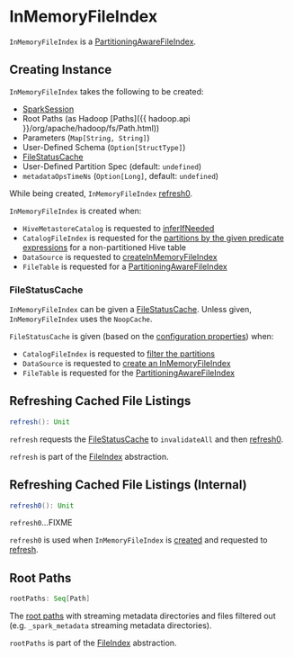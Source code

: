 # InMemoryFileIndex

`InMemoryFileIndex` is a [PartitioningAwareFileIndex](PartitioningAwareFileIndex.md).

## Creating Instance

`InMemoryFileIndex` takes the following to be created:

* <span id="sparkSession"> [SparkSession](../SparkSession.md)
* <span id="rootPathsSpecified"> Root Paths (as Hadoop [Paths]({{ hadoop.api }}/org/apache/hadoop/fs/Path.html))
* <span id="parameters"> Parameters (`Map[String, String]`)
* <span id="userSpecifiedSchema"> User-Defined Schema (`Option[StructType]`)
* [FileStatusCache](#fileStatusCache)
* <span id="userSpecifiedPartitionSpec"> User-Defined Partition Spec (default: `undefined`)
* <span id="metadataOpsTimeNs"> `metadataOpsTimeNs` (`Option[Long]`, default: `undefined`)

While being created, `InMemoryFileIndex` [refresh0](#refresh0).

`InMemoryFileIndex` is created when:

* `HiveMetastoreCatalog` is requested to [inferIfNeeded](../hive/HiveMetastoreCatalog.md#inferIfNeeded)
* `CatalogFileIndex` is requested for the [partitions by the given predicate expressions](CatalogFileIndex.md#filterPartitions) for a non-partitioned Hive table
* `DataSource` is requested to [createInMemoryFileIndex](../DataSource.md#createInMemoryFileIndex)
* `FileTable` is requested for a [PartitioningAwareFileIndex](FileTable.md#fileIndex)

### <span id="fileStatusCache"> FileStatusCache

`InMemoryFileIndex` can be given a [FileStatusCache](FileStatusCache.md). Unless given, `InMemoryFileIndex` uses the `NoopCache`.

`FileStatusCache` is given (based on the [configuration properties](FileStatusCache.md#getOrCreate)) when:

* `CatalogFileIndex` is requested to [filter the partitions](CatalogFileIndex.md#filterPartitions)
* `DataSource` is requested to [create an InMemoryFileIndex](../DataSource.md#createInMemoryFileIndex)
* `FileTable` is requested for the [PartitioningAwareFileIndex](../datasources/FileTable.md#fileIndex)

## <span id="refresh"> Refreshing Cached File Listings

```scala
refresh(): Unit
```

`refresh` requests the [FileStatusCache](#fileStatusCache) to `invalidateAll` and then [refresh0](#refresh0).

`refresh` is part of the [FileIndex](FileIndex.md#refresh) abstraction.

## <span id="refresh0"> Refreshing Cached File Listings (Internal)

```scala
refresh0(): Unit
```

`refresh0`...FIXME

`refresh0` is used when `InMemoryFileIndex` is [created](#creating-instance) and requested to [refresh](#refresh).

## <span id="rootPaths"> Root Paths

```scala
rootPaths: Seq[Path]
```

The [root paths](#rootPathsSpecified) with streaming metadata directories and files filtered out (e.g. `_spark_metadata` streaming metadata directories).

`rootPaths` is part of the [FileIndex](FileIndex.md#rootPaths) abstraction.
